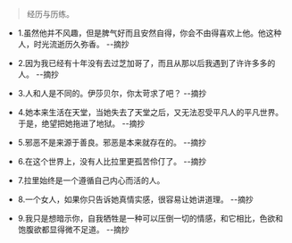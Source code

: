 >经历与历练。

- 1.虽然他并不风趣，但是脾气好而且安然自得，你会不由得喜欢上他。他这种人，时光流逝历久弥香。 --摘抄

- 2.因为我已经有十年没有去过芝加哥了，而且从那以后我遇到了许许多多的人。 --摘抄

- 3.人和人是不同的。伊莎贝尔，你太苛求了吧？ --摘抄

- 4.她本来生活在天堂，当她失去了天堂之后，又无法忍受平凡人的平凡世界。于是，绝望把她拖进了地狱。 --摘抄

- 5.邪恶不是来源于善良。邪恶是本来就存在的。 --摘抄

- 6.在这个世界上，没有人比拉里更孤苦伶仃了。 --摘抄

- 7.拉里始终是一个遵循自己内心而活的人。

- 8.一个女人，如果你只告诉她真情实感，很容易让她讲道理。 --摘抄

- 9.我只是想暗示你，自我牺牲是一种可以压倒一切的情感，和它相比，色欲和饱腹欲都显得微不足道。 --摘抄
